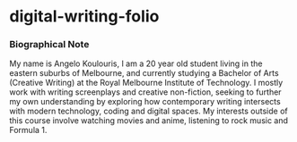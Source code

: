 # digital-writing-folio

### Biographical Note

My name is Angelo Koulouris, I am a 20 year old student living in the eastern suburbs of Melbourne, and currently studying a Bachelor of Arts (Creative Writing) at the Royal Melbourne Institute of Technology. I mostly work with writing screenplays and creative non-fiction, seeking to further my own understanding by exploring how contemporary writing intersects with modern technology, coding and digital spaces. My interests outside of this course involve watching movies and anime, listening to rock music and Formula 1. 
